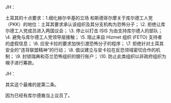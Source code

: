 JH：

土耳其的十点要求：1.细化赫尔辛基的立场
和斯德哥尔摩关于库尔德工人党（PKK）的地位：土耳其要求承认该组织及其分支机构为恐怖分子；
\2. 拒绝让库尔德工人党成员进入两国议会；
\3. 停止以打击 ISIS 为由支持库尔德人的部队；
\4. 避免与库尔德工人党领导层接触；
\5. 阻止来自 Hizmet 组织 (FETO) 支持者的虚假信息；
\6. 应安卡拉的要求加快引渡恐怖分子的程序；
\7. 拒绝针对土耳其安全的“违背联盟精神”的行动；
\8. 倡议建立与安卡拉在反恐领域密切合作的机制；
\9. 封锁瑞典和芬兰恐怖组织的银行账户；
\10. 防止此类组织以非政府组织为幌子进行筹款。

JH：

其实这个最难的是第二条。

因为已经有库尔德裔当上议员了。

